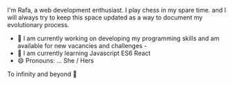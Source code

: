 
I'm Rafa, a web development enthusiast. I play chess in my spare time.
and I will always try to keep this space updated as a way to document my evolutionary process.
<!--### Hi there 👋
**rafaelacnh/rafaelacnh** is a ✨ _special_ ✨ repository because its `README.md` (this file) appears on your GitHub profile.-->


- 🔭 I am currently working on developing my programming skills and am available for new vacancies and challenges -
- 🌱 I am currently learning Javascript ES6 React
- 😄 Pronouns: ... She / Hers

 To infinity and beyond 🚀
